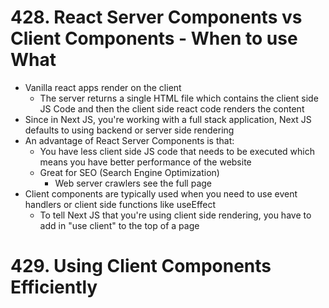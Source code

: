 # 428. React Server Components vs Client Components - When to use What

-   Vanilla react apps render on the client
    -   The server returns a single HTML file which contains the client side JS Code and then the client side react code renders the content
-   Since in Next JS, you're working with a full stack application, Next JS defaults to using backend or server side rendering
-   An advantage of React Server Components is that:
    -   You have less client side JS code that needs to be executed which means you have better performance of the website
    -   Great for SEO (Search Engine Optimization)
        -   Web server crawlers see the full page
-   Client components are typically used when you need to use event handlers or client side functions like useEffect
    -   To tell Next JS that you're using client side rendering, you have to add in "use client" to the top of a page

# 429. Using Client Components Efficiently
